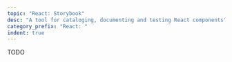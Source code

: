 ```yaml
---
topic: "React: Storybook"
desc: "A tool for cataloging, documenting and testing React components"
category_prefix: "React: "
indent: true
---
```


TODO
